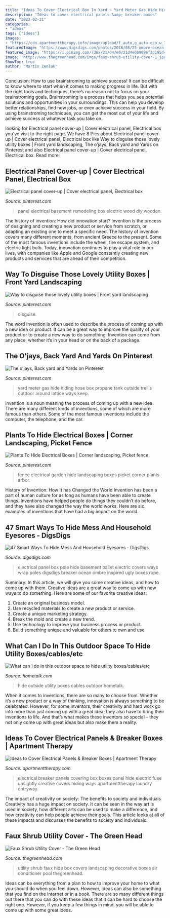 ```yaml
---
title: "Ideas To Cover Electrical Box In Yard ~ Yard Meter Gas Hide Hiding Hose Box Propane Tank Outside Trellis Outdoor Around Lattice Ways Keep"
description: "Ideas to cover electrical panels &amp; breaker boxes"
date: "2023-02-21"
categories:
- "ideas"
tags: ["ideas"]
images:
- "https://cdn.apartmenttherapy.info/image/upload/f_auto,q_auto:eco,w_730/at/archive/8f55ec7b4edb2ae6d11b50c5780590872537695b"
featuredImage: "https://www.digsdigs.com/photos/2016/08/25-ombre-ocean-inspired-pallet-wall-art-to-cover-an-electrical-box.jpg"
featured_image: "https://i.pinimg.com/736x/21/d4/e0/21d4e0b9096f2d195d42e926189acc6d--deck-patio.jpg"
image: "http://www.thegreenhead.com/imgs/faux-shrub-utility-cover-1.jpg"
ShowToc: true
author: "Martin Zemlak"
---
```



Conclusion: How to use brainstroming to achieve success!
It can be difficult to know where to start when it comes to making progress in life. But with the right tools and techniques, there’s no reason not to focus on your brainstroming goals. Brainstroming is a process that helps you see potential solutions and opportunities in your surroundings. This can help you develop better relationships, find new jobs, or even achieve success in your field. By using brainstroming techniques, you can get the most out of your life and achieve success at whatever task you take on.

	

		
looking for Electrical panel cover-up | Cover electrical panel, Electrical box you've visit to the right page. We have 8 Pics about Electrical panel cover-up | Cover electrical panel, Electrical box like Way to disguise those lovely utility boxes | Front yard landscaping, The o&#039;jays, Back yard and Yards on Pinterest and also Electrical panel cover-up | Cover electrical panel, Electrical box. Read more:
		
    
## Electrical Panel Cover-up | Cover Electrical Panel, Electrical Box

<img loading=lazy src="https://i.pinimg.com/originals/67/d7/a9/67d7a9315880dcbaa5635621cc61a4bb.jpg" onerror="this.onerror=null;this.src='https://tse2.mm.bing.net/th?id=OIP.egVnhezq7JcVDzVf_oyqxwHaNK&amp;pid=15.1';" alt="Electrical panel cover-up | Cover electrical panel, Electrical box">

_Source: pinterest.com_

>panel electrical basement remodeling box electric wood diy wooden. 

	

The history of invention: How did innovation start?
Invention is the process of designing and creating a new product or service from scratch, or adapting an existing one to meet a specific need. The history of invention covers many different moments, from ancient Greece to the present. Some of the most famous inventions include the wheel, fire escape system, and electric light bulb. Today, innovation continues to play a vital role in our lives, with companies like Apple and Google constantly creating new products and services that are ahead of their competition.

    
## Way To Disguise Those Lovely Utility Boxes | Front Yard Landscaping

<img loading=lazy src="https://i.pinimg.com/736x/21/d4/e0/21d4e0b9096f2d195d42e926189acc6d--deck-patio.jpg" onerror="this.onerror=null;this.src='https://tse1.mm.bing.net/th?id=OIP.OPkDxC6xmpiqK34LKxIPbAHaEK&amp;pid=15.1';" alt="Way to disguise those lovely utility boxes | Front yard landscaping">

_Source: pinterest.com_

>disguise. 

	

The word invention is often used to describe the process of coming up with a new idea or product. It can be a great way to improve the quality of your product or to create a new way to do something. Invention can come from any place, whether it’s in your head or on the back of a package.

    
## The O&#039;jays, Back Yard And Yards On Pinterest

<img loading=lazy src="https://s-media-cache-ak0.pinimg.com/736x/39/8c/ff/398cffe8020be4149705327908e22992.jpg" onerror="this.onerror=null;this.src='https://tse3.mm.bing.net/th?id=OIP.fBc5Y-lPaty1ok-IsDLEnAHaLH&amp;pid=15.1';" alt="The o&#039;jays, Back yard and Yards on Pinterest">

_Source: pinterest.com_

>yard meter gas hide hiding hose box propane tank outside trellis outdoor around lattice ways keep. 

	

invention is a noun meaning the process of coming up with a new idea. There are many different kinds of inventions, some of which are more famous than others. Some of the most famous inventions include the computer, the telephone, and the car.

    
## Plants To Hide Electrical Boxes | Corner Landscaping, Picket Fence

<img loading=lazy src="https://i.pinimg.com/736x/94/d5/5b/94d55b72852e75b0fc7cc41a5f3d9584--arbor-ideas-fence-ideas.jpg" onerror="this.onerror=null;this.src='https://tse2.mm.bing.net/th?id=OIP.K4AuM2E356V_x7-PVIVLhAHaHa&amp;pid=15.1';" alt="Plants To Hide Electrical Boxes | Corner landscaping, Picket fence">

_Source: pinterest.com_

>fence electrical garden hide landscaping boxes picket corner plants arbor. 

	

History of Invention: How It has Changed the World
Invention has been a part of human culture for as long as humans have been able to create things. Inventions have helped people do things they couldn’t do before, and they have also changed the way the world works. Here are six examples of inventions that have had a big impact on the world.

    
## 47 Smart Ways To Hide Mess And Household Eyesores - DigsDigs

<img loading=lazy src="https://www.digsdigs.com/photos/2016/08/25-ombre-ocean-inspired-pallet-wall-art-to-cover-an-electrical-box.jpg" onerror="this.onerror=null;this.src='https://tse2.mm.bing.net/th?id=OIP.xEyl_8LhliGbpNljAe1BCQHaOE&amp;pid=15.1';" alt="47 Smart Ways To Hide Mess And Household Eyesores - DigsDigs">

_Source: digsdigs.com_

>electrical panel box pole hide basement pallet electric covers ways wrap poles digsdigs breaker ocean ombre inspired ugly boxes rope. 

	

Summary: In this article, we will give you some creative ideas, and how to come up with them.
Creative ideas are a great way to come up with new ways to do something. Here are some of our favorite creative ideas:
1. Create an original business model.
2. Use recycled materials to create a new product or service.
3. Create a unique marketing strategy.
4. Break the mold and create a new trend. 
5. Use technology to improve your business process or product. 
6. Build something unique and valuable for others to own and use.

    
## What Can I Do In This Outdoor Space To Hide Utility Boxes/cables/etc

<img loading=lazy src="https://cdn-fastly.hometalk.com/media/2015/05/25/2867914/q-decor-ideas-to-hide-utility-boxes-cables-outside-outdoor-living-patio.jpg?size=1200x628" onerror="this.onerror=null;this.src='https://tse2.mm.bing.net/th?id=OIP.IB1388JTuF0-dO6vyRUxSAHaD4&amp;pid=15.1';" alt="What can I do in this outdoor space to hide utility boxes/cables/etc">

_Source: hometalk.com_

>hide outside utility boxes cables outdoor hometalk. 

	

When it comes to inventions, there are so many to choose from. Whether it’s a new product or a way of thinking, innovation is always something to be celebrated. However, for some inventors, their creativity and hard work go into more than just coming up with a great idea; they also have to bring their inventions to life. And that’s what makes these inventors so special – they not only come up with great ideas but also make them a reality.

    
## Ideas To Cover Electrical Panels &amp; Breaker Boxes | Apartment Therapy

<img loading=lazy src="https://cdn.apartmenttherapy.info/image/upload/f_auto,q_auto:eco,w_730/at/archive/8f55ec7b4edb2ae6d11b50c5780590872537695b" onerror="this.onerror=null;this.src='https://tse1.mm.bing.net/th?id=OIP.1nhAqhSNXigZT3EtZ2jHtwHaLH&amp;pid=15.1';" alt="Ideas to Cover Electrical Panels &amp; Breaker Boxes | Apartment Therapy">

_Source: apartmenttherapy.com_

>electrical breaker panels covering box boxes panel hide electric fuse unsightly creative covers hiding ways apartmenttherapy laundry entryway. 

	

The impact of creativity on society: The benefits to society and individuals
Creativity has a huge impact on society. It can be seen in the way art is used in society, how different arts can be used to make a difference, and how creativity can help people achieve their goals. This article looks at all of these impacts and discusses the benefits to society and individuals.

    
## Faux Shrub Utility Cover - The Green Head

<img loading=lazy src="http://www.thegreenhead.com/imgs/faux-shrub-utility-cover-1.jpg" onerror="this.onerror=null;this.src='https://tse3.mm.bing.net/th?id=OIP.s36zPlc3T_SOi8aQv-PtEwHaLF&amp;pid=15.1';" alt="Faux Shrub Utility Cover - The Green Head">

_Source: thegreenhead.com_

>utility shrub faux hide box covers landscaping decorative boxes air conditioner pool thegreenhead. 

	

Ideas can be everything from a plan to how to improve your home to what you should do when you feel down. However, ideas can also be something that you find on the internet or in a book. There are so many different things out there that you can do with these ideas that it can be hard to choose the right one. However, if you keep a few things in mind, you will be able to come up with some great ideas.

